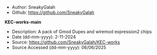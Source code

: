 - Author: SneakyGalah
- Github: https://github.com/SneakyGalah

**KEC-works-main**
- Description: A pack of Gmod Dupes and wiremod expression2 chips
- Date (dd-mm-yyyy): 2-11-2024
- Source: https://github.com/SneakyGalah/KEC-works
- Source Accessed (dd-mm-yyyy): 06/06/2025